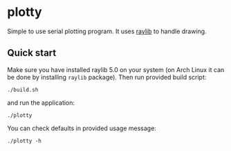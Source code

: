 # plotty

Simple to use serial plotting program. It uses [raylib](https://www.raylib.com/) to handle drawing.

## Quick start

Make sure you have installed raylib 5.0 on your system (on Arch Linux it can be done
by installing `raylib` package). Then run provided build script:

```console
./build.sh
```

and run the application:

```console
./plotty
```

You can check defaults in provided usage message:

```console
./plotty -h
```
